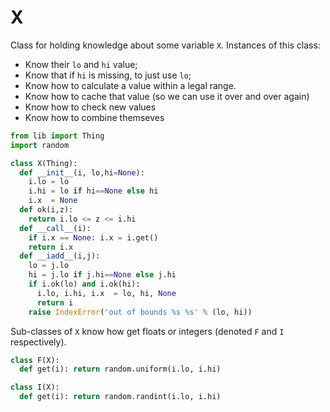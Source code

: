 # X
Class for holding knowledge about some variable `X`. 
Instances of this class:

- Know their `lo` and `hi` value;
- Know that if `hi` is missing, to just use `lo`;
- Know how to calculate a value within a legal range.
- Know how to cache that value (so we can use it over and over again)
- Know how to check new values
- Know how to combine themseves 
```py
from lib import Thing
import random

class X(Thing):
  def __init__(i, lo,hi=None): 
    i.lo = lo
    i.hi = lo if hi==None else hi
    i.x  = None
  def ok(i,z): 
    return i.lo <= z <= i.hi
  def __call__(i):
    if i.x == None: i.x = i.get()
    return i.x
  def __iadd__(i,j): 
    lo = j.lo
    hi = j.lo if j.hi==None else j.hi
    if i.ok(lo) and i.ok(hi):
      i.lo, i.hi, i.x  = lo, hi, None
      return i
    raise IndexError('out of bounds %s %s' % (lo, hi))
```
Sub-classes of `X` know how get floats or integers (denoted `F` and `I` respectively).

```py
class F(X): 
  def get(i): return random.uniform(i.lo, i.hi)

class I(X): 
  def get(i): return random.randint(i.lo, i.hi)
```
